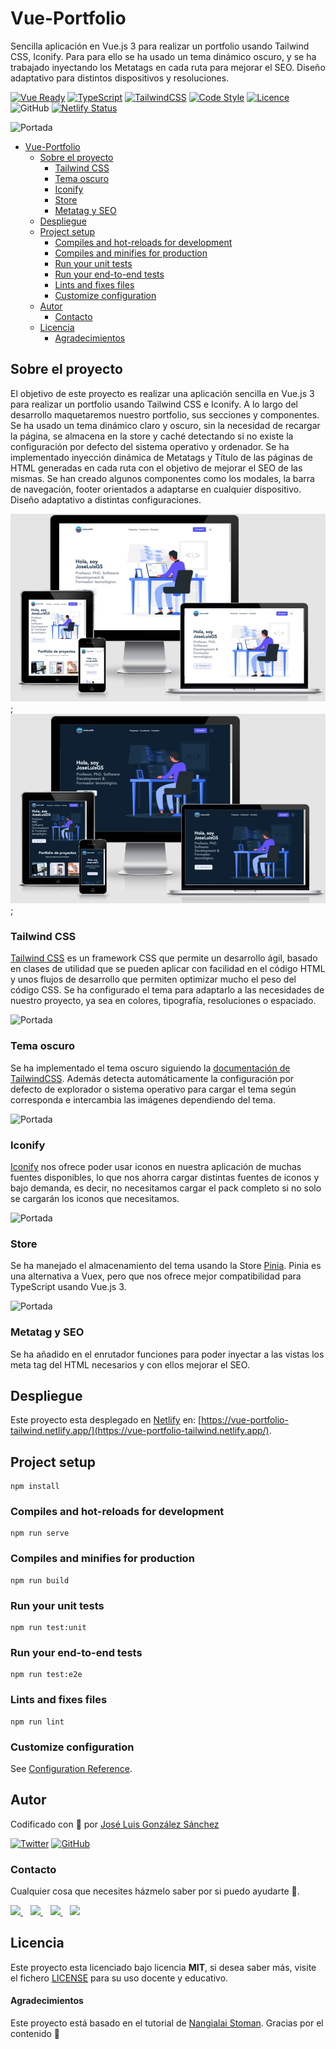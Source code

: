 # Vue-Portfolio
Sencilla aplicación en Vue.js 3 para realizar un portfolio usando Tailwind CSS, Iconify. Para para ello se ha usado un tema dinámico oscuro, y se ha trabajado inyectando los Metatags en cada ruta para mejorar el SEO. Diseño adaptativo para distintos dispositivos y resoluciones.

[![Vue Ready](https://img.shields.io/badge/Vue.js%20v3-%20Ready-%2342b983)](https://es.vuejs.org/)
[![TypeScript](https://img.shields.io/badge/TypeScript-Ready-3178c6)](https://www.typescriptlang.org/)
[![TailwindCSS](https://img.shields.io/badge/Tailwind%20CSS-Ready-06b6d4)](https://tailwindcss.com/)
[![Code Style](https://img.shields.io/badge/JS%20Style-AirBnB-ff69b4)](https://airbnb.io/javascript)
[![Licence](https://img.shields.io/github/license/joseluisgs/photo-gallery-ionic)](./LICENSE)
![GitHub](https://img.shields.io/github/last-commit/joseluisgs/vue-portfolio)
[![Netlify Status](https://api.netlify.com/api/v1/badges/71670bf3-2b28-435d-a3a6-eace67e12ac1/deploy-status)](https://app.netlify.com/sites/vue-portfolio-tailwind/deploys)


![Portada](https://cms.croit.io/uploads/content/developer.svg)
- [Vue-Portfolio](#vue-portfolio)
  - [Sobre el proyecto](#sobre-el-proyecto)
    - [Tailwind CSS](#tailwind-css)
    - [Tema oscuro](#tema-oscuro)
    - [Iconify](#iconify)
    - [Store](#store)
    - [Metatag y SEO](#metatag-y-seo)
  - [Despliegue](#despliegue)
  - [Project setup](#project-setup)
    - [Compiles and hot-reloads for development](#compiles-and-hot-reloads-for-development)
    - [Compiles and minifies for production](#compiles-and-minifies-for-production)
    - [Run your unit tests](#run-your-unit-tests)
    - [Run your end-to-end tests](#run-your-end-to-end-tests)
    - [Lints and fixes files](#lints-and-fixes-files)
    - [Customize configuration](#customize-configuration)
  - [Autor](#autor)
    - [Contacto](#contacto)
  - [Licencia](#licencia)
      - [Agradecimientos](#agradecimientos)

## Sobre el proyecto
El objetivo de este proyecto es realizar una aplicación sencilla en Vue.js 3 para realizar un portfolio usando Tailwind CSS e Iconify.
A lo largo del desarrollo maquetaremos nuestro portfolio, sus secciones y componentes. 
Se ha usado un tema dinámico claro y oscuro, sin la necesidad de recargar la página, se almacena en la store y caché detectando si no existe la configuración por defecto del sistema operativo y ordenador.
Se ha implementado inyección dinámica de Metatags y Título de las páginas de HTML generadas en cada ruta con el objetivo de mejorar el SEO de las mismas.
Se han creado algunos componentes como los modales, la barra de navegación, footer orientados a adaptarse en cualquier dispositivo. Diseño adaptativo a distintas configuraciones.

![light](./images/img01.png);
![dark](./images/img02.png);

### Tailwind CSS
[Tailwind CSS](https://tailwindcss.com/) es un framework CSS que permite un desarrollo ágil, basado en clases de utilidad que se pueden aplicar con facilidad en el código HTML y unos flujos de desarrollo que permiten optimizar mucho el peso del código CSS.
Se ha configurado el tema para adaptarlo a las necesidades de nuestro proyecto, ya sea en colores, tipografía, resoluciones o espaciado.

![Portada](https://getlogovector.com/wp-content/uploads/2021/01/tailwind-css-logo-vector.png)

### Tema oscuro
Se ha implementado el tema oscuro siguiendo la [documentación de TailwindCSS](https://tailwindcss.com/docs/dark-mode). Además detecta automáticamente la configuración por defecto de explorador o sistema operativo para cargar el tema según corresponda e intercambia las imágenes dependiendo del tema.

![Portada](https://i.ytimg.com/vi/o4Prej0wIZA/maxresdefault.jpg)

### Iconify
[Iconify](https://iconify.design/) nos ofrece poder usar iconos en nuestra aplicación de muchas fuentes disponibles, lo que nos ahorra cargar distintas fuentes de iconos y bajo demanda, es decir, no necesitamos cargar el pack completo si no solo se cargarán los iconos que necesitamos.

![Portada](https://cdn.freebiesbug.com/wp-content/uploads/2016/12/iconify-free-icons-2.png)

### Store
Se ha manejado el almacenamiento del tema usando la Store [Pinia](https://pinia.esm.dev/). Pinia es una alternativa a Vuex, pero que nos ofrece mejor compatibilidad para TypeScript usando Vue.js 3.

![Portada](https://i-cdn.embed.ly/1/display/crop?height=300&key=fd92ebbc52fc43fb98f69e50e7893c13&url=https%3A%2F%2Frepository-images.githubusercontent.com%2F222544417%2Fab2c0d09-fdb4-4fa0-b847-b6415d39322c&width=636)

### Metatag y SEO
Se ha añadido en el enrutador funciones para poder inyectar a las vistas los meta tag del HTML necesarios y con ellos mejorar el SEO.

## Despliegue
Este proyecto esta desplegado en [Netlify](https://vue-portfolio-tailwind.netlify.app/) en: [https://vue-portfolio-tailwind.netlify.app/](https://vue-portfolio-tailwind.netlify.app/).

## Project setup
```
npm install
```

### Compiles and hot-reloads for development
```
npm run serve
```

### Compiles and minifies for production
```
npm run build
```

### Run your unit tests
```
npm run test:unit
```

### Run your end-to-end tests
```
npm run test:e2e
```

### Lints and fixes files
```
npm run lint
```

### Customize configuration
See [Configuration Reference](https://cli.vuejs.org/config/).

## Autor

Codificado con :sparkling_heart: por [José Luis González Sánchez](https://twitter.com/joseluisgonsan)

[![Twitter](https://img.shields.io/twitter/follow/joseluisgonsan?style=social)](https://twitter.com/joseluisgonsan)
[![GitHub](https://img.shields.io/github/followers/joseluisgs?style=social)](https://github.com/joseluisgs)

### Contacto
<p>
  Cualquier cosa que necesites házmelo saber por si puedo ayudarte 💬.
</p>
<p>
    <a href="https://twitter.com/joseluisgonsan" target="_blank">
        <img src="https://i.imgur.com/U4Uiaef.png" 
    height="30">
    </a> &nbsp;&nbsp;
    <a href="https://github.com/joseluisgs" target="_blank">
        <img src="https://cdn.iconscout.com/icon/free/png-256/github-153-675523.png" 
    height="30">
    </a> &nbsp;&nbsp;
    <a href="https://www.linkedin.com/in/joseluisgonsan" target="_blank">
        <img src="https://upload.wikimedia.org/wikipedia/commons/thumb/c/ca/LinkedIn_logo_initials.png/768px-LinkedIn_logo_initials.png" 
    height="30">
    </a>  &nbsp;&nbsp;
    <a href="https://joseluisgs.github.io/" target="_blank">
        <img src="https://joseluisgs.github.io/favicon.png" 
    height="30">
    </a>
</p>

## Licencia

Este proyecto esta licenciado bajo licencia **MIT**, si desea saber más, visite el fichero
[LICENSE](./LICENSE) para su uso docente y educativo.

#### Agradecimientos
Este proyecto está basado en el tutorial de [Nangialai Stoman](https://vuejsexamples.com/a-simple-vue-js-tailwindcss-portfolio-theme-with-dark-mode/). Gracias por el contenido 🙂